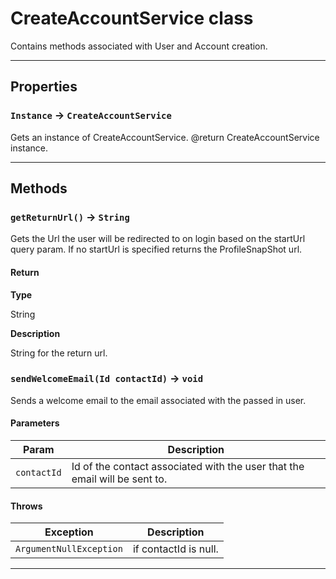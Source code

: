 # CreateAccountService class

Contains methods associated with User and Account creation.

---
## Properties

### `Instance` → `CreateAccountService`

Gets an instance of CreateAccountService. @return CreateAccountService instance.

---
## Methods
### `getReturnUrl()` → `String`

Gets the Url the user will be redirected to on login based on the startUrl query param. If no startUrl is specified returns the ProfileSnapShot url.

#### Return

**Type**

String

**Description**

String for the return url.

### `sendWelcomeEmail(Id contactId)` → `void`

Sends a welcome email to the email associated with the passed in user.

#### Parameters
|Param|Description|
|-----|-----------|
|`contactId` |  Id of the contact associated with the user that the email will be sent to. |

#### Throws
|Exception|Description|
|---------|-----------|
|`ArgumentNullException` |  if contactId is null. |

---
